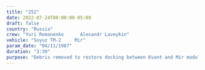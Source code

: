 ```yaml
---
title: "252"
date: 2022-07-24T00:00:00-05:00
draft: false
country: "Russia"
crew: "Yuri Romanenko      Alexandr Laveykin"
vehicle: "Soyuz TM-2     Mir"
param_date: "04/11/1987"
duration: "3:39"
purpose: "Debris removed to restore docking between Kvant and Mir modules.  Robot arm temporarily increased distance between Kvant & Mir for manual debris access.  L. tried low suit P reg position which did not immediately stabilize"
---
```

